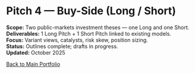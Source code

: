 # Pitch 4 — Buy-Side (Long / Short)  
**Scope:** Two public-markets investment theses — one Long and one Short.  
**Deliverables:** 1 Long Pitch + 1 Short Pitch linked to existing models.  
**Focus:** Variant views, catalysts, risk skew, position sizing.  
**Status:** Outlines complete; drafts in progress.  
**Updated:** October 2025

[Back to Main Portfolio](../)

